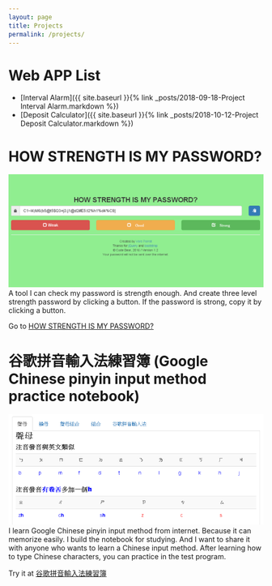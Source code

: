 ```yaml
---
layout: page
title: Projects
permalink: /projects/
---
```

# Web APP List
* [Interval Alarm]({{ site.baseurl }}{% link _posts/2018-09-18-Project Interval Alarm.markdown %})
* [Deposit Calculator]({{ site.baseurl }}{% link _posts/2018-10-12-Project Deposit Calculator.markdown %})

# HOW STRENGTH IS MY PASSWORD?
![howstrengthismyps](/assets/howstrengthismyps.png)
A tool I can check my password is strength enough. And create three level strength password by clicking a button. If the password is strong, copy it by clicking a button.

Go to [HOW STRENGTH IS MY PASSWORD?](http://http://perrot.github.io/apps/howstrengthismyps/index.html)

# 谷歌拼音輸入法練習簿 (Google Chinese pinyin input method practice notebook)
![pinyin-input-method](/assets/pinyin-input-method.PNG)
I learn Google Chinese pinyin input method from internet. Because it can memorize easily. I build the notebook for studying. And I want to share it with anyone who wants to learn a Chinese input method. After learning how to type Chinese characters, you can practice in the test program. 

Try it at [谷歌拼音輸入法練習簿](http://http://perrot.github.io/apps/google_pinyin_input_method_exercise_book/index.html)

